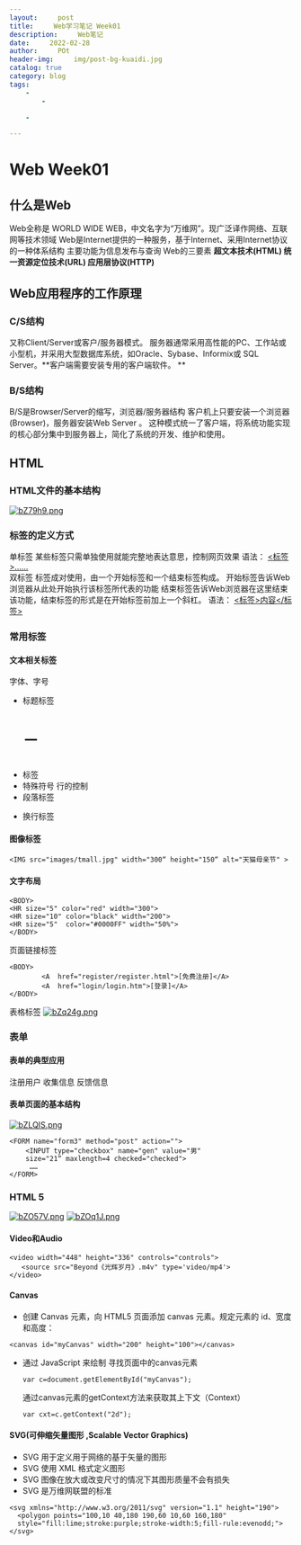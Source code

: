 ```yaml
---
layout:     post
title:     Web学习笔记 Week01
description:     Web笔记
date:     2022-02-28
author:     POt
header-img:     img/post-bg-kuaidi.jpg
catalog: true
category: blog
tags:     
    -   
        -   

    -   

---
```

# Web Week01
## 什么是Web
Web全称是 WORLD WIDE WEB，中文名字为“万维网”。现广泛译作网络、互联网等技术领域
Web是Internet提供的一种服务，基于Internet、采用Internet协议的一种体系结构
主要功能为信息发布与查询
Web的三要素
**超文本技术(HTML)
统一资源定位技术(URL)
应用层协议(HTTP)**
## Web应用程序的工作原理
### C/S结构
又称Client/Server或客户/服务器模式。
服务器通常采用高性能的PC、工作站或小型机，并采用大型数据库系统，如Oracle、Sybase、Informix或 SQL Server。**客户端需要安装专用的客户端软件。 **
### B/S结构
B/S是Browser/Server的缩写，浏览器/服务器结构
客户机上只要安装一个浏览器(Browser)，服务器安装Web Server 。
这种模式统一了客户端，将系统功能实现的核心部分集中到服务器上，简化了系统的开发、维护和使用。
## HTML
### HTML文件的基本结构
[![bZ79h9.png](https://s4.ax1x.com/2022/02/26/bZ79h9.png)](https://imgtu.com/i/bZ79h9)
### 标签的定义方式
单标签
某些标签只需单独使用就能完整地表达意思，控制网页效果
语法：
	<u><标签>……<br></u>
双标签
标签成对使用，由一个开始标签和一个结束标签构成。
开始标签告诉Web浏览器从此处开始执行该标签所代表的功能
结束标签告诉Web浏览器在这里结束该功能，结束标签的形式是在开始标签前加上一个斜杠。
语法：
   <u><标签>内容</标签></u>
### 常用标签
#### 文本相关标签
字体、字号
* 标题标签<H1>－<H6>
* <FONT>标签
* 特殊符号
行的控制
* 段落标签<P>
* 换行标签<BR>
#### 图像标签
```
<IMG src="images/tmall.jpg" width="300“ height="150“ alt="天猫母亲节" >
```

#### 文字布局
```
<BODY>
<HR size="5" color="red" width="300">
<HR size="10" color="black" width="200">
<HR size="5"  color="#0000FF" width="50%">
</BODY>
```

页面链接标签
```
<BODY>
        <A  href="register/register.html">[免费注册]</A> 
        <A  href="login/login.htm">[登录]</A> 
</BODY>
```

表格标签
[![bZq24g.png](https://s4.ax1x.com/2022/02/26/bZq24g.png)](https://imgtu.com/i/bZq24g)
### 表单
#### 表单的典型应用
注册用户
收集信息
反馈信息
#### 表单页面的基本结构
[![bZLQIS.png](https://s4.ax1x.com/2022/02/26/bZLQIS.png)](https://imgtu.com/i/bZLQIS)
```
<FORM name="form3" method="post" action="">
    <INPUT type="checkbox" name="gen" value="男" 
    size="21“ maxlength=4 checked="checked">
     ……
</FORM>
```

### HTML 5
[![bZO57V.png](https://s4.ax1x.com/2022/02/26/bZO57V.png)](https://imgtu.com/i/bZO57V)
[![bZOq1J.png](https://s4.ax1x.com/2022/02/26/bZOq1J.png)](https://imgtu.com/i/bZOq1J)
#### Video和Audio
```
<video width="448" height="336" controls="controls">
   <source src="Beyond《光辉岁月》.m4v" type='video/mp4'>
</video>
```
#### Canvas
* 创建 Canvas 元素，向 HTML5 页面添加 canvas 元素。规定元素的 id、宽度和高度：
```
<canvas id="myCanvas" width="200" height="100"></canvas>
```
* 通过 JavaScript 来绘制
    寻找页面中的canvas元素
    ```
    var c=document.getElementById("myCanvas");
    ```
    通过canvas元素的getContext方法来获取其上下文（Context）
    ```
    var cxt=c.getContext("2d");
    ```
#### SVG(可伸缩矢量图形 ,Scalable Vector Graphics)
* SVG 用于定义用于网络的基于矢量的图形
* SVG 使用 XML 格式定义图形
* SVG 图像在放大或改变尺寸的情况下其图形质量不会有损失
* SVG 是万维网联盟的标准
```
<svg xmlns="http://www.w3.org/2011/svg" version="1.1" height="190">
  <polygon points="100,10 40,180 190,60 10,60 160,180"
  style="fill:lime;stroke:purple;stroke-width:5;fill-rule:evenodd;">
</svg>
```
